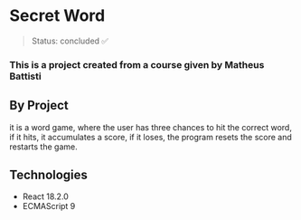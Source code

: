 <h1>Secret Word</h1>

> Status: concluded ✅

### This is a project created from a course given by Matheus Battisti

## By Project

it is a word game, where the user has three chances to hit the correct word, if it hits, it accumulates a score, if it loses, the program resets the score and restarts the game.

## Technologies

+ React 18.2.0
+ ECMAScript 9
